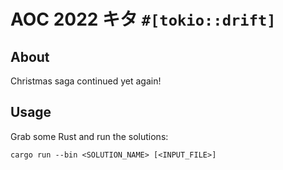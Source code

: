# AOC 2022 キタ `#[tokio::drift]`

## About

Christmas saga continued yet again!

## Usage

Grab some Rust and run the solutions:

`cargo run --bin <SOLUTION_NAME> [<INPUT_FILE>]`
